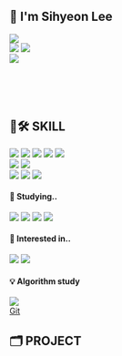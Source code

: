 ## 🍋 I'm Sihyeon Lee 
<p> 
  
  <a href="https://hits.seeyoufarm.com"><img src="https://hits.seeyoufarm.com/api/count/incr/badge.svg?url=https%3A%2F%2Fgithub.com%2FSIHYEONee%2Fhit-counter&count_bg=%23FFD900&title_bg=%23555555&icon=github.svg&icon_color=%23E7E7E7&title=&edge_flat=false"/></a>
  <br>
  <a href=""><img src="https://img.shields.io/badge/Portfolio-000000?style=flat&logo=notion&logoColor=white" /></a>
  <a href="https://github.com/SIHYEONee/TIL.git"><img src="https://img.shields.io/badge/Std.Blog-181717?style=flat&logo=github&logoColor=white" /></a>
  <br>
  <a href="mailto:sihyeon.leeee@gmail.com"><img src="https://img.shields.io/badge/sihyeon.leeee@gmail.com-EA4335?style=flat&logo=gmail&logoColor=white" /></a>
  <br>
  <br>
  <br>
  <br>
  <br>
</p>

## 💪🛠 SKILL
<p>
  <img src="https://img.shields.io/badge/Java-007396?style=flat&logo=openjdk&logoColor=white">
  <img src="https://img.shields.io/badge/Spring-6DB33F?style=flat&logo=spring&logoColor=white">
  <img src="https://img.shields.io/badge/Spring Boot-6DB33F?style=flat&logo=springboot&logoColor=white">
  <img src="https://img.shields.io/badge/MySQL-4479A1?style=flat&logo=mysql&logoColor=white">
  <img src="https://img.shields.io/badge/JPA-59666C?style=flat&logo=hibernate&logoColor=white">
  <br>
  <img src="https://img.shields.io/badge/JavaScript-F7DF1E?style=flat&logo=javascript&logoColor=white">
  <img src="https://img.shields.io/badge/HTML5-E34F26?style=flat&logo=html5&logoColor=white">
  <br>
  <img src="https://img.shields.io/badge/Eclipse IDE-2C2255?style=flat&logo=eclipseide&logoColor=white">
  <img src="https://img.shields.io/badge/IntelliJ IDE-000000?style=flat&logo=intellijidea&logoColor=white">
  <img src="https://img.shields.io/badge/Visual Studio Code-007ACC?style=flat&logo=visualstudiocode&logoColor=white">
</p>
 
#### 📓 Studying..
<p>
  <img src="https://img.shields.io/badge/Python-3776AB?style=flat&logo=python&logoColor=white">
  <img src="https://img.shields.io/badge/Linux-FCC624?style=flat&logo=linux&logoColor=white">
  <img src="https://img.shields.io/badge/Docker-2496ED?style=flat&logo=docker&logoColor=white">
  <img src="https://img.shields.io/badge/AWS-232F3E?style=flat&logo=amazonaws&logoColor=white">
</p>    

  #### 🎈 Interested in..
<p>
  <img src="https://img.shields.io/badge/Spring Security-6DB33F?style=flat&logo=springsecurity&logoColor=white">
  <img src="https://img.shields.io/badge/Node.js-339933?style=flat&logo=node.js&logoColor=white">
</p>

#### 💡 Algorithm study
<p>
  <img src="http://mazandi.herokuapp.com/api?handle=sleeee&theme=cold"/><br>
  <a href="https://github.com/SIHYEONee/coding-test-prac.git">Git</a>
</p>

## 🗂 PROJECT
<p>
  
</p>

<!--
<img src="https://img.shields.io/badge/CSS-1572B6?style=flat-square&logo=css3&logoColor=white">
<img src="https://img.shields.io/badge/Oracle DB-F80000?style=flat-square&logo=oracle&logoColor=white">
<img src="https://img.shields.io/badge/Git-F05032?style=flat-square&logo=git&logoColor=white">
<img src="https://img.shields.io/badge/Gradle-02303A?style=flat&logo=gradle&logoColor=white">

-->
